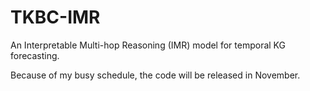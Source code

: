 # TKBC-IMR
An Interpretable Multi-hop Reasoning (IMR) model for temporal KG forecasting.

Because of my busy schedule, the code will be released in November.
